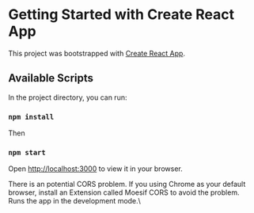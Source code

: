 # Getting Started with Create React App

This project was bootstrapped with [Create React App](https://github.com/facebook/create-react-app).

## Available Scripts

In the project directory, you can run:
### `npm install`

Then

### `npm start`

Open [http://localhost:3000](http://localhost:3000) to view it in your browser.


There is an potential CORS problem.
If you using Chrome as your default browser, install an Extension called Moesif CORS to avoid the problem.
Runs the app in the development mode.\

